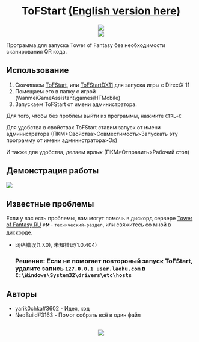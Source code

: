 <h1 align="center">ToFStart <a href="https://github.com/yarik0chka/ToFStart/README-EN.md">(English version here)</a></h1> 

<div align="center">
<a href="https://discord.gg/QvHWNxb6pH">
<img src="https://invidget.switchblade.xyz/QvHWNxb6pH?language=ru"/>
</a> 
<br>
<img src="https://img.shields.io/github/downloads/yarik0chka/ToFStart/total.svg"/>
<br>
</div>

Программа для запуска Tower of Fantasy без необходимости сканирования QR кода.

## Использование

1. Скачиваем [ToFStart](https://github.com/yarik0chka/ToFStart/releases/latest/download/ToFStart.exe), или [ToFStartDX11](https://github.com/yarik0chka/ToFStart/releases/latest/download/ToFStartDX11.exe) для запуска игры с DirectX 11
2. Помещаем его в папку с игрой (WanmeiGameAssistant\games\HTMobile)
3. Запускаем ToFStart от имени администратора.

Для того, чтобы без проблем выйти из программы, нажмите `CTRL+C`

Для удобства в свойствах ToFStart ставим запуск от имени администратора (ПКМ>Свойства>Совместимость>Запускать эту программу от имени администратора>Ок)

И также для удобства, делаем ярлык (ПКМ>Отправить>Рабочий стол)

## Демонстрация работы

[![](https://i.ytimg.com/vi/12baQ9mzK-w/maxresdefault.jpg)](https://www.youtube.com/watch?v=12baQ9mzK-w)

## Известные проблемы
Если у вас есть проблемы, вам могут помочь в дискорд сервере [Tower of Fantasy RU](https://discord.gg/QvHWNxb6pH) `#🛠・технический-раздел`, или свяжитесь со мной в дискорде. 
- 网络错误(1.7.0), 未知错误(1.0.404)
  ### Решение: Если не помогает повтороный запуск ToFStart, удалите запись `127.0.0.1 user.laohu.com` в `C:\Windows\System32\drivers\etc\hosts`

## Авторы

- yarik0chka#3602 - Идея, код
- NeoBuild#3163 - Помог собрать всё в один файл

<br>
<div align="center">
<img src="https://count.getloli.com/get/@ToFStart?theme=moebooru-h"/>
</div>
